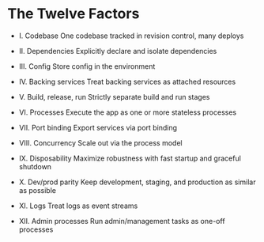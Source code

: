 # The Twelve Factors

- I. Codebase 
One codebase tracked in revision control, many deploys

- II. Dependencies
Explicitly declare and isolate dependencies

- III. Config
Store config in the environment

- IV. Backing services
Treat backing services as attached resources

- V. Build, release, run
Strictly separate build and run stages

- VI. Processes
Execute the app as one or more stateless processes

- VII. Port binding
Export services via port binding

- VIII. Concurrency
Scale out via the process model

- IX. Disposability
Maximize robustness with fast startup and graceful shutdown

- X. Dev/prod parity
Keep development, staging, and production as similar as possible

- XI. Logs
Treat logs as event streams

- XII. Admin processes
Run admin/management tasks as one-off processes
